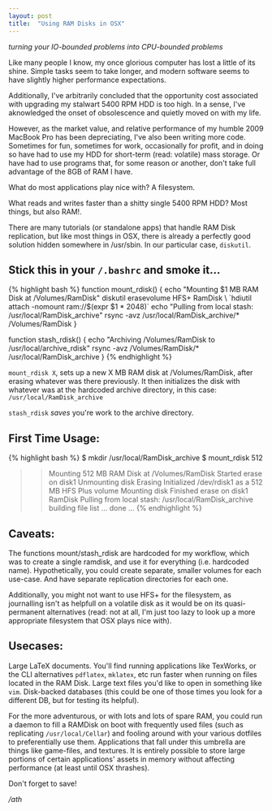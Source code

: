 ```yaml
---
layout: post
title:  "Using RAM Disks in OSX"
---
```

*turning your IO-bounded problems into CPU-bounded problems*

Like many people I know, my once glorious computer has lost a little of its shine.
Simple tasks seem to take longer, and modern software seems to have slightly higher performance expectations.

Additionally, I've arbitrarily concluded that the opportunity cost associated with upgrading my stalwart 5400 RPM HDD is too high. In a sense, I've aknowledged the onset of obsolescence and quietly moved on with my life.

However, as the market value, and relative performance of my humble 2009 MacBook Pro has been depreciating, I've also been writing more code. Sometimes for fun, sometimes for work, occasionally for profit, and in doing so have had to use my HDD for short-term (read: volatile) mass storage. Or have had to use programs that, for some reason or another, don't take full advantage of the 8GB of RAM I have.

What do most applications play nice with? A filesystem.

What reads and writes faster than a shitty single 5400 RPM HDD? Most things, but also RAM!.

There are many tutorials (or standalone apps) that handle RAM Disk replication, but like most things in OSX, there is already a perfectly good solution hidden somewhere in /usr/sbin. In our particular case, `diskutil`.

Stick this in your `/.bashrc` and smoke it...
---------------------------------------------
{% highlight bash %}
function mount_rdisk() {
	echo "Mounting $1 MB RAM Disk at /Volumes/RamDisk"
	diskutil erasevolume HFS+ RamDisk \
		`hdiutil attach -nomount ram://$(expr $1 \* 2048)`
	echo "Pulling from local stash: /usr/local/RamDisk_archive"
	rsync -avz /usr/local/RamDisk_archive/* /Volumes/RamDisk
}

function stash_rdisk() {
	echo "Archiving /Volumes/RamDisk to /usr/local/archive_rdisk"
	rsync -avz /Volumes/RamDisk/* /usr/local/RamDisk_archive
}
{% endhighlight %}

`mount_rdisk X`, sets up a new X MB RAM disk at /Volumes/RamDisk, after erasing whatever was there previously.
It then initializes the disk with whatever was at the hardcoded archive directory, in this case: `/usr/local/RamDisk_archive`


`stash_rdisk` *saves* you're work to the archive directory.

First Time Usage:
-----------------
{% highlight bash %}
$ mkdir /usr/local/RamDisk_archive
$ mount_rdisk 512
>> Mounting 512 MB RAM Disk at /Volumes/RamDisk
>> Started erase on disk1
>> Unmounting disk
>> Erasing
>> Initialized /dev/rdisk1 as a 512 MB HFS Plus volume
>> Mounting disk
>> Finished erase on disk1 RamDisk
>> Pulling from local stash: /usr/local/RamDisk_archive
>> building file list ... done
...
{% endhighlight %}

Caveats:
--------
The functions mount/stash_rdisk are hardcoded for my workflow, which was to create a single ramdisk, and use it for everything (i.e. hardcoded name). Hypothetically, you could create separate, smaller volumes for each use-case. And have separate replication directories for each one.

Additionally, you might not want to use HFS+ for the filesystem, as journalling isn't as helpfull on a volatile disk as it would be on its quasi-permanent alternatives (read: not at all, I'm just too lazy to look up a more appropriate filesystem that OSX plays nice with).

Usecases:
---------
Large LaTeX documents. You'll find running applications like TexWorks, or the CLI alternatives `pdflatex`, `mklatex`, etc run faster when running on files located in the RAM Disk.
Large text files you'd like to open in something like `vim`.
Disk-backed databases (this could be one of those times you look for a different DB, but for testing its helpful).

For the more adventurous, or with lots and lots of spare RAM, you could run a daemon to fill a RAMDisk on boot with frequently used files (such as replicating `/usr/local/Cellar`) and fooling around with your various dotfiles to preferentially use them.
Applications that fall under this umbrella are things like game-files, and textures. It is entirely possible to store large portions of certain applications' assets in memory without affecting performance (at least until OSX thrashes).

Don't forget to save!


*/ath*
